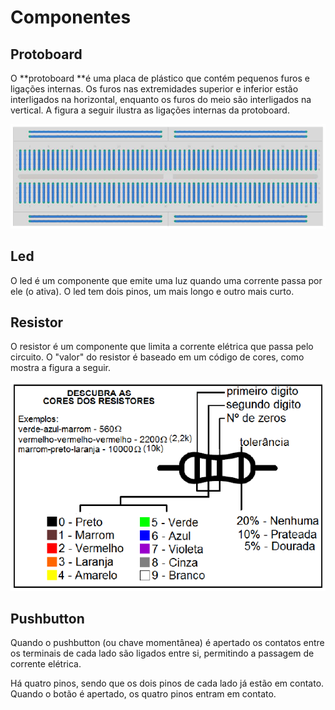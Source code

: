 # Componentes

## Protoboard

O **protoboard **é uma placa de plástico que contém pequenos furos e ligações internas. Os furos nas extremidades superior e inferior estão interligados na horizontal, enquanto os furos do meio são interligados na vertical. A figura a seguir ilustra as ligações internas da protoboard.

![](/assets/protoboard-1.png)

## Led

O led é um componente que emite uma luz quando uma corrente passa por ele \(o ativa\). O led tem dois pinos, um mais longo e outro mais curto.

## Resistor

O resistor é um componente que limita a corrente elétrica que passa pelo circuito. O "valor" do resistor é baseado em um código de cores, como mostra a figura a seguir.

![](/assets/resistor-codigo-de-cores.png)

## Pushbutton

Quando o pushbutton \(ou chave momentânea\) é apertado os contatos entre os terminais de cada lado são ligados entre si, permitindo a passagem de corrente elétrica.

Há quatro pinos, sendo que os dois pinos de cada lado já estão em contato. Quando o botão é apertado, os quatro pinos entram em contato.

